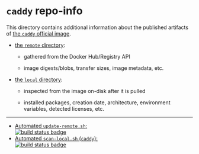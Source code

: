 # `caddy` repo-info

This directory contains additional information about the published artifacts of [the `caddy` official image](https://hub.docker.com/_/caddy/).

-	[the `remote` directory](remote/):

	-	gathered from the Docker Hub/Registry API

	-	image digests/blobs, transfer sizes, image metadata, etc.

-	[the `local` directory](local/):

	-	inspected from the image on-disk after it is pulled

	-	installed packages, creation date, architecture, environment variables, detected licenses, etc.

---

-	[Automated `update-remote.sh`:  
	![build status badge](https://doi-janky.infosiftr.net/job/repo-info/job/remote/badge/icon)](https://doi-janky.infosiftr.net/job/repo-info/job/remote/)
-	[Automated `scan-local.sh` (`caddy`):  
	![build status badge](https://doi-janky.infosiftr.net/job/repo-info/job/local/job/caddy/badge/icon)](https://doi-janky.infosiftr.net/job/repo-info/job/local/job/caddy)
